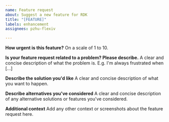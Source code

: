 ```yaml
---
name: Feature request
about: Suggest a new feature for RDK
title: "[FEATURE]"
labels: enhancement
assignees: pzhu-flexiv

---
```


**How urgent is this feature?**
On a scale of 1 to 10.

**Is your feature request related to a problem? Please describe.**
A clear and concise description of what the problem is. E.g. I'm always frustrated when [...]

**Describe the solution you'd like**
A clear and concise description of what you want to happen.

**Describe alternatives you've considered**
A clear and concise description of any alternative solutions or features you've considered.

**Additional context**
Add any other context or screenshots about the feature request here.
